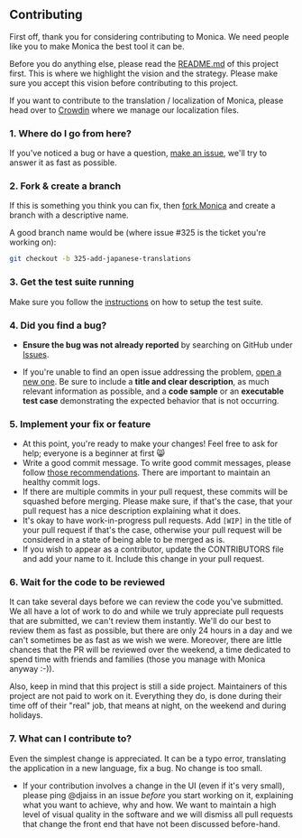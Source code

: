 ## Contributing

First off, thank you for considering contributing to Monica. We need people like
you to make Monica the best tool it can be.

Before you do anything else, please read the [README.md](README.md) of this project first.
This is where we highlight the vision and the strategy. Please make sure you
accept this vision before contributing to this project.

If you want to contribute to the translation / localization of Monica, please
head over to [Crowdin](https://crowdin.com/project/monicahq) where we manage our
localization files.

### 1. Where do I go from here?

If you've noticed a bug or have a question, [make an issue](https://github.com/monicahq/monica/issues/new),
we'll try to answer it as fast as possible.

### 2. Fork & create a branch

If this is something you think you can fix, then
[fork Monica](https://help.github.com/articles/fork-a-repo)
and create a branch with a descriptive name.

A good branch name would be (where issue #325 is the ticket you're working on):

```sh
git checkout -b 325-add-japanese-translations
```

### 3. Get the test suite running

Make sure you follow the [instructions](https://github.com/monicahq/monica/blob/master/docs/contribute/readme.md#testing-environment)
on how to setup the test suite.

### 4. Did you find a bug?

* **Ensure the bug was not already reported** by searching on GitHub under
[Issues](https://github.com/monicahq/monica/issues).

* If you're unable to find an open issue addressing the problem,
[open a new one](https://github.com/monicahq/monica/issues/new).
Be sure to include a **title and clear description**, as much relevant
information as possible, and a **code sample** or an **executable test case**
demonstrating the expected behavior that is not occurring.

### 5. Implement your fix or feature

* At this point, you're ready to make your changes! Feel free to ask for help;
everyone is a beginner at first :smile_cat:
* Write a good commit message. To write good commit messages, please follow
[those recommendations](http://tbaggery.com/2008/04/19/a-note-about-git-commit-messages.html).
There are important to maintain an healthy commit logs.
* If there are multiple commits in your pull request, these commits will be
squashed before merging. Please make sure, if that's the case, that your pull
request has a nice description explaining what it does.
* It's okay to have work-in-progress pull requests. Add `[WIP]` in the title of
your pull request if that's the case, otherwise your pull request will be
considered in a state of being able to be merged as is.
* If you wish to appear as a contributor, update the CONTRIBUTORS file and
add your name to it. Include this change in your pull request.

### 6. Wait for the code to be reviewed

It can take several days before we can review the code you've submitted. We
all have a lot of work to do and while we truly appreciate pull requests that
are submitted, we can't review them instantly. We'll do our best to review
them as fast as possible, but there are only 24 hours in a day and we can't
sometimes be as fast as we wish we were. Moreover, there are little chances that
the PR will be reviewed over the weekend, a time dedicated to spend time with
friends and families (those you manage with Monica anyway :-)).

Also, keep in mind that this project is still a side project. Maintainers of
this project are not paid to work on it. Everything they do, is done during
their time off of their "real" job, that means at night, on the weekend and
during holidays.

### 7. What can I contribute to?

Even the simplest change is appreciated. It can be a typo error, translating the
application in a new language, fix a bug. No change is too small.

* If your contribution involves a change in the UI (even if it's very small),
please ping @djaiss in an issue *before* you start working on it, explaining
what you want to achieve, why and how. We want to maintain a high level of
visual quality in the software and we will dismiss all pull requests that change
the front end that have not been discussed before-hand.

